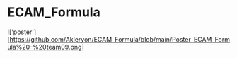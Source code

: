 # ECAM_Formula

!['poster'][https://github.com/Akleryon/ECAM_Formula/blob/main/Poster_ECAM_Formula%20-%20team09.png]